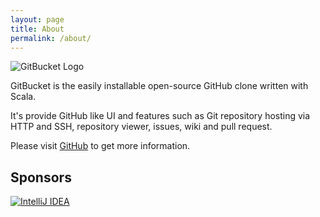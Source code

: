 ```yaml
---
layout: page
title: About
permalink: /about/
---
```


![GitBucket Logo]({{site.baseurl}}/images/gitbucket_logo.png)

GitBucket is the easily installable open-source GitHub clone written with Scala.

It's provide GitHub like UI and features such as Git repository hosting via HTTP and SSH,
repository viewer, issues, wiki and pull request.

Please visit [GitHub](https://github.com/takezoe/gitbucket) to get more information.

Sponsors
--------
[![IntelliJ IDEA](https://www.jetbrains.com/idea/docs/logo_intellij_idea.png)](https://www.jetbrains.com/idea/)

